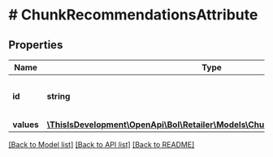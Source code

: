 # # ChunkRecommendationsAttribute

## Properties

Name | Type | Description | Notes
------------ | ------------- | ------------- | -------------
**id** | **string** | The identifier of the attribute. |
**values** | [**\ThisIsDevelopment\OpenApi\Bol\Retailer\Models\ChunkRecommendationsValue[]**](ChunkRecommendationsValue.md) |  |

[[Back to Model list]](../../README.md#models) [[Back to API list]](../../README.md#endpoints) [[Back to README]](../../README.md)
